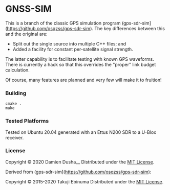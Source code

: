 # GNSS-SIM

This is a branch of the classic GPS simulation program 
(gps-sdr-sim](https://github.com/osqzss/gps-sdr-sim). The key differences
between this and the original are:

 - Split out the single source into multiple C++ files; and
 - Added a facility for constant per-satellite signal strength.
 
The latter capability is to facilitate testing with known GPS waveforms. There
is currently a hack so that this overrides the "proper" link budget calculation.

Of course, many features are planned and very few will make it to fruition!

### Building

```
cmake .
make
```

### Tested Platforms

Tested on Ubuntu 20.04 generated with an Ettus N200 SDR to a U-Blox receiver.
 
 
### License

Copyright &copy; 2020 Damien Dusha__
Distributed under the [MIT License](http://www.opensource.org/licenses/mit-license.php).

Derived from (gps-sdr-sim](https://github.com/osqzss/gps-sdr-sim):

Copyright &copy; 2015-2020 Takuji Ebinuma
Distributed under the [MIT License](http://www.opensource.org/licenses/mit-license.php).
